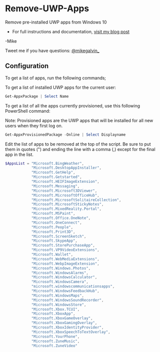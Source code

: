 # Remove-UWP-Apps

Remove pre-installed UWP apps from Windows 10

* For full instructions and documentation, [visit my blog post](https://gal.vin/2017/04/06/removing-uwp-apps-mdt/)

-Mike

Tweet me if you have questions: [@mikegalvin_](https://twitter.com/mikegalvin_)

## Configuration

To get a list of apps, run the following commands;

To get a list of installed UWP apps for the current user:

``` powershell
Get-AppxPackage | Select Name
```

To get a list of all the apps currently provisioned, use this following PowerShell command:

Note: Provisioned apps are the UWP apps that will be installed for all new users when they first log on.

``` powershell
Get-AppxProvisionedPackage -Online | Select Displayname
```

Edit the list of apps to be removed at the top of the script.
Be sure to put them in quotes (") and ending the line with a comma (,) except for the final app in the list.

``` powershell
$AppsList = "Microsoft.BingWeather",
            "Microsoft.DesktopAppInstaller",
            "Microsoft.GetHelp",
            "Microsoft.Getstarted",
            "Microsoft.HEIFImageExtension",
            "Microsoft.Messaging",
            "Microsoft.Microsoft3DViewer",
            "Microsoft.MicrosoftOfficeHub",
            "Microsoft.MicrosoftSolitaireCollection",
            "Microsoft.MicrosoftStickyNotes",
            "Microsoft.MixedReality.Portal",
            "Microsoft.MSPaint",
            "Microsoft.Office.OneNote",
            "Microsoft.OneConnect",
            "Microsoft.People",
            "Microsoft.Print3D",
            "Microsoft.ScreenSketch",
            "Microsoft.SkypeApp",
            "Microsoft.StorePurchaseApp",
            "Microsoft.VP9VideoExtensions",
            "Microsoft.Wallet",
            "Microsoft.WebMediaExtensions",
            "Microsoft.WebpImageExtension",
            "Microsoft.Windows.Photos",
            "Microsoft.WindowsAlarms",
            "Microsoft.WindowsCalculator",
            "Microsoft.WindowsCamera",
            "microsoft.windowscommunicationsapps",
            "Microsoft.WindowsFeedbackHub",
            "Microsoft.WindowsMaps",
            "Microsoft.WindowsSoundRecorder",
            "Microsoft.WindowsStore",
            "Microsoft.Xbox.TCUI",
            "Microsoft.XboxApp",
            "Microsoft.XboxGameOverlay",
            "Microsoft.XboxGamingOverlay",
            "Microsoft.XboxIdentityProvider",
            "Microsoft.XboxSpeechToTextOverlay",
            "Microsoft.YourPhone",
            "Microsoft.ZuneMusic",
            "Microsoft.ZuneVideo"
```
